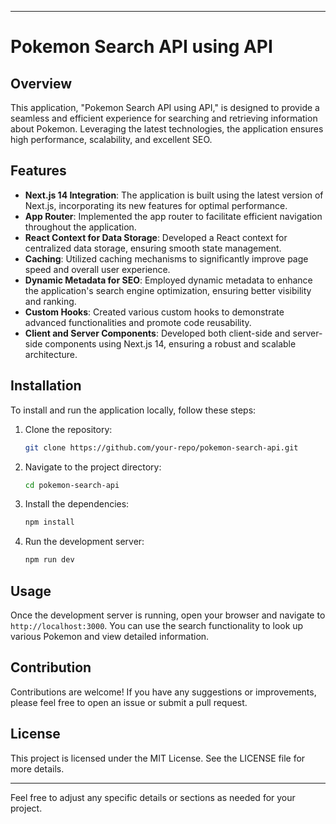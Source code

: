 
---

# Pokemon Search API using API

## Overview

This application, "Pokemon Search API using API," is designed to provide a seamless and efficient experience for searching and retrieving information about Pokemon. Leveraging the latest technologies, the application ensures high performance, scalability, and excellent SEO.

## Features

- **Next.js 14 Integration**: The application is built using the latest version of Next.js, incorporating its new features for optimal performance.
- **App Router**: Implemented the app router to facilitate efficient navigation throughout the application.
- **React Context for Data Storage**: Developed a React context for centralized data storage, ensuring smooth state management.
- **Caching**: Utilized caching mechanisms to significantly improve page speed and overall user experience.
- **Dynamic Metadata for SEO**: Employed dynamic metadata to enhance the application's search engine optimization, ensuring better visibility and ranking.
- **Custom Hooks**: Created various custom hooks to demonstrate advanced functionalities and promote code reusability.
- **Client and Server Components**: Developed both client-side and server-side components using Next.js 14, ensuring a robust and scalable architecture.

## Installation

To install and run the application locally, follow these steps:

1. Clone the repository:
    ```sh
    git clone https://github.com/your-repo/pokemon-search-api.git
    ```
2. Navigate to the project directory:
    ```sh
    cd pokemon-search-api
    ```
3. Install the dependencies:
    ```sh
    npm install
    ```
4. Run the development server:
    ```sh
    npm run dev
    ```

## Usage

Once the development server is running, open your browser and navigate to `http://localhost:3000`. You can use the search functionality to look up various Pokemon and view detailed information.

## Contribution

Contributions are welcome! If you have any suggestions or improvements, please feel free to open an issue or submit a pull request.

## License

This project is licensed under the MIT License. See the LICENSE file for more details.

---

Feel free to adjust any specific details or sections as needed for your project.